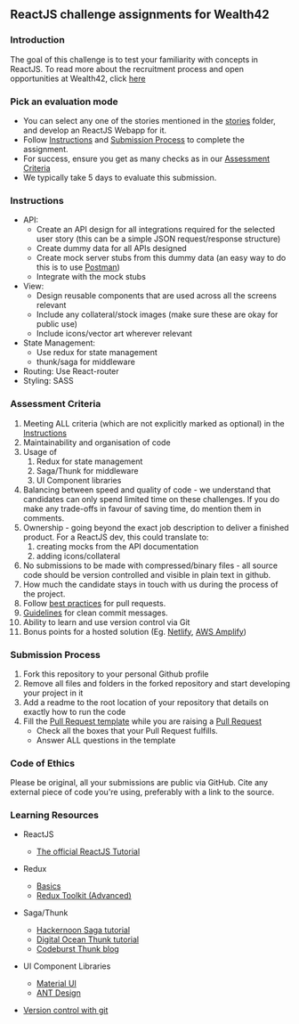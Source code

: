 ## ReactJS challenge assignments for Wealth42

### Introduction
The goal of this challenge is to test your familiarity with concepts in ReactJS. To read more about the recruitment process and open opportunities at Wealth42, click [here](http://bit.ly/w42-hiring)

### Pick an evaluation mode
*   You can select any one of the stories mentioned in the [stories](../stories/) folder, and develop an ReactJS Webapp for it. 
*   Follow [Instructions](#instructions) and [Submission Process](#submission-process) to complete the assignment.
*   For success, ensure you get as many checks as in our [Assessment Criteria](#assessment-criteria)
*   We typically take 5 days to evaluate this submission.

### Instructions
*   API: 
    *   Create an API design for all integrations required for the selected user story (this can be a simple JSON request/response structure)
    *   Create dummy data for all APIs designed
    *   Create mock server stubs from this dummy data (an easy way to do this is to use [Postman](https://www.postman.com))
    *   Integrate with the mock stubs
*   View: 
    *   Design reusable components that are used across all the screens relevant
    *   Include any collateral/stock images (make sure these are okay for public use)
    *   Include icons/vector art wherever relevant
*   State Management: 
    *   Use redux for state management
    *   thunk/saga for middleware
*   Routing: Use React-router
*   Styling: SASS 

### Assessment Criteria
1. Meeting ALL criteria (which are not explicitly marked as optional) in the [Instructions](#instructions)
2. Maintainability and organisation of code 
3. Usage of
    1. Redux for state management
    2. Saga/Thunk for middleware
    3. UI Component libraries
4. Balancing between speed and quality of code - we understand that candidates can only spend limited time on these challenges. If you do make any trade-offs in favour of saving time, do mention them in comments.  
5. Ownership - going beyond the exact job description to deliver a finished product. For a ReactJS dev, this could translate to: 
    1. creating mocks from the API documentation
    2. adding icons/collateral 
6. No submissions to be made with compressed/binary files - all source code should be version controlled and visible in plain text in github.
7. How much the candidate stays in touch with us during the process of the project.
8. Follow [best practices](https://github.community/t/best-practices-for-pull-requests/10195) for pull requests.
9. [Guidelines](https://gist.github.com/turbo/efb8d57c145e00dc38907f9526b60f17) for clean commit messages.
10. Ability to learn and use version control via Git
11. Bonus points for a hosted solution (Eg. [Netlify](https://www.netlify.com/), [AWS Amplify](https://aws.amazon.com/amplify/))

### Submission Process
1. Fork this repository to your personal Github profile
2. Remove all files and folders in the forked repository and start developing your project in it
3. Add a readme to the root location of your repository that details on exactly how to run the code
4. Fill the [Pull Request template](https://github.com/wealth42/nick-fury/blob/master/.github/pull_request_template.md) while you are raising a [Pull Request](https://docs.github.com/en/free-pro-team@latest/github/collaborating-with-issues-and-pull-requests/creating-a-pull-request)
    *   Check all the boxes that your Pull Request fulfills.
    *   Answer ALL questions in the template

### Code of Ethics
Please be original, all your submissions are public via GitHub.
Cite any external piece of code you're using, preferably with a link to the source.

### Learning Resources

* ReactJS
    * [The official ReactJS Tutorial](https://reactjs.org/tutorial/tutorial.html)

* Redux 
    * [Basics](https://redux.js.org/basics/actions)
    * [Redux Toolkit (Advanced)](https://www.valentinog.com/blog/redux/)
* Saga/Thunk
    * [Hackernoon Saga tutorial](https://hackernoon.com/redux-saga-tutorial-for-beginners-and-dog-lovers-aa69a17db645)
    * [Digital Ocean Thunk tutorial](https://www.digitalocean.com/community/tutorials/redux-redux-thunk)
    * [Codeburst Thunk blog](https://codeburst.io/understanding-redux-thunk-6dbae0241817) 
* UI Component Libraries
    * [Material UI](https://material-ui.com)
    * [ANT Design](https://ant.design)

* [Version control with git](https://try.github.io/)
